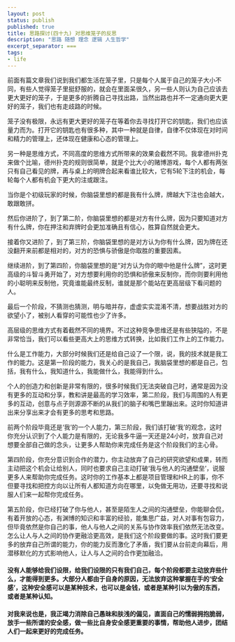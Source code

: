 ```yaml
---
layout: post
status: publish
published: true
title: 思路探讨(四十九) 对思维笼子的反思
description: "思路 随想 理念 逻辑 人生哲学"
excerpt_separator: ===
tags:
- life
---
```


前面有篇文章我们说到我们都生活在笼子里，只是每个人属于自己的笼子大小不同，有些人觉得笼子里挺舒服的，就会在里面呆很久，另一些人则认为自己应该去更大更好的笼子，于是更多的折腾自己寻找出路，当然出路也并不一定通向更大更好的笼子，我们也有走歧路的时候。

笼子没有极限，永远有更大更好的笼子在等着你去寻找打开它的钥匙，我们也应该量力而为。打开它的钥匙也有很多种，其中一种就是自律，自律不仅体现在对时间和精力的管理上，还体现在健康和心态的管理上。

另一种是思维方式，不同高度的思维方式所带来的效果会截然不同。我拿德州扑克来做个比喻，德州扑克的规则很简单，就是个比大小的赌博游戏，每个人都有两张只有自己看见的牌，再与桌上的明牌合起来看谁比较大，它有5轮下注的机会，每轮每个人都有机会下更大的注或跟注。

当你是个初级玩家的时候，你脑袋里想的都是我有什么牌，牌越大下注也会越大，敢跟敢拼。

然后你进阶了，到了第二阶，你脑袋里想的都是对方有什么牌，因为只要知道对方有什么牌，你在押注和弃牌时会更加准确且有信心，胜算自然就会更大。

接着你又进阶了，到了第三阶，你脑袋里想的是对方认为你有什么牌，因为牌在还没翻开来前都是相对的，对方的恐惧与骄傲是你取胜的重要因素。

继续进阶，到了第四阶，你脑袋里想的是“对方认为你的眼中他是什么牌”，这时更高级的斗智斗勇开始了，对方想要利用你的恐惧和骄傲来反制你，而你则要利用他的小聪明来反制他，究竟谁能最终反制，谁就是那个能站在更高层级下看问题的人。

最后一个阶段，不猜测也猜测，明与暗并存，虚虚实实混淆不清，想要战胜对方的欲望小了，被别人看穿的可能性也少了许多。

高层级的思维方式有着截然不同的境界。不过这种竞争思维还是有些狭隘的，不是非常恰当，我们可以看些更高大上的思维方式转换，比如我们工作上的工作能力。

什么是工作能力，大部分时候我们还是给自己设了一个限，说，我的技术就是我工作的能力。这是第一阶段的能力，我关心的是我自己，我脑袋里想的都是自己，包括，我有什么，我知道什么，我能做什么，我能得到什么。

个人的创造力和创新是非常有限的，很多时候我们无法突破自己时，通常是因为没有更多的互动和分享，教和讲是最高的学习效率，第二阶段，我们与周围的人有更多的互动，创意与点子则源源不断的从我们的脑子和嘴巴里蹦出来。这时你知道讲出来分享出来才会有更多的思考和思路。

前两个阶段毕竟还是‘我’的一个人能力，第三阶段，我们该打破‘我’的观念，这时你充分认识到了个人能力是有限的，无论我多牛逼一天还是24小时，放弃自己对想要全部自己做的念头，让更多人帮助你来完成任务是这个阶段我们的主心骨。

第四阶段，你充分意识到合作的潜力，你主动放弃了自己的研究欲望和成果，转而主动把这个机会让给别人，同时也要求自己主动打破‘我与他人的沟通壁垒’，说服更多人来帮助你完成任务。这时你的工作基本上都是项目管理和HR上的事，你不但要寻找和把控方向以让所有人都知道方向在哪里，以免做无用功，还要寻找和说服人们来一起帮你完成任务。

第五阶段，你已经打破了你与他人，甚至是陌生人之间的沟通壁垒，你能聊会侃，有着开放的心态，有渊博的知识和丰富的经验，能集思广益，对人对事有包容力，但毕竟依然是你自己的事，他人与他人之间的关系与协作效率我们依然无法改变。怎么让人与人之间的协作更融洽更高效，是我们这个阶段要做的事。这时我们要更多的放弃自己所谓的能力，你的能力反而激化了矛盾，我们要从台前走向幕后，用潜移默化的方式影响他人，让人与人之间的合作更加​融洽。​

#### 没有人能够给我们设限，给我们设限的只有我们自己，每个阶段都要主动放弃些什么，才能得到更多。大部分人都由于自身的原因，无法放弃这种掌握在手的‘安全感’，这种安全感可以是某种技术，也可以是金钱，或者是某种引以为傲的东西，或者是某种认知。

#### 对我来说也是，我正竭力消除自己愚昧和肤浅的偏见，直面自己的懦弱拥抱脆弱，放手一些所谓的安全感，做一些比自身安全感更重要的事情，帮助他人进步，团结人们一起来更好的完成任务。


